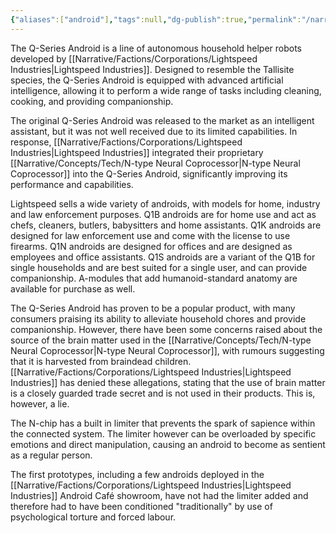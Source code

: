 ```yaml
---
{"aliases":["android"],"tags":null,"dg-publish":true,"permalink":"/narrative/concepts/tech/q-series-android/","dgPassFrontmatter":true}
---
```



The Q-Series Android is a line of autonomous household helper robots developed by [[Narrative/Factions/Corporations/Lightspeed Industries\|Lightspeed Industries]]. Designed to resemble the Tallisite species, the Q-Series Android is equipped with advanced artificial intelligence, allowing it to perform a wide range of tasks including cleaning, cooking, and providing companionship.

The original Q-Series Android was released to the market as an intelligent assistant, but it was not well received due to its limited capabilities. In response, [[Narrative/Factions/Corporations/Lightspeed Industries\|Lightspeed Industries]] integrated their proprietary [[Narrative/Concepts/Tech/N-type Neural Coprocessor\|N-type Neural Coprocessor]] into the Q-Series Android, significantly improving its performance and capabilities.

Lightspeed sells a wide variety of androids, with models for home, industry and law enforcement purposes. Q1B androids are for home use and act as chefs, cleaners, butlers, babysitters and home assistants. Q1K androids are designed for law enforcement use and come with the license to use firearms. Q1N androids are designed for offices and are designed as employees and office assistants. Q1S androids are a variant of the Q1B for single households and are best suited for a single user, and can provide companionship. A-modules that add humanoid-standard anatomy are available for purchase as well.

The Q-Series Android has proven to be a popular product, with many consumers praising its ability to alleviate household chores and provide companionship. However, there have been some concerns raised about the source of the brain matter used in the [[Narrative/Concepts/Tech/N-type Neural Coprocessor\|N-type Neural Coprocessor]], with rumours suggesting that it is harvested from braindead children. [[Narrative/Factions/Corporations/Lightspeed Industries\|Lightspeed Industries]] has denied these allegations, stating that the use of brain matter is a closely guarded trade secret and is not used in their products. This is, however, a lie.

The N-chip has a built in limiter that prevents the spark of sapience within the connected system. The limiter however can be overloaded by specific emotions and direct manipulation, causing an android to become as sentient as a regular person.

The first prototypes, including a few androids deployed in the [[Narrative/Factions/Corporations/Lightspeed Industries\|Lightspeed Industries]] Android Café showroom, have not had the limiter added and therefore had to have been conditioned "traditionally" by use of psychological torture and forced labour.



